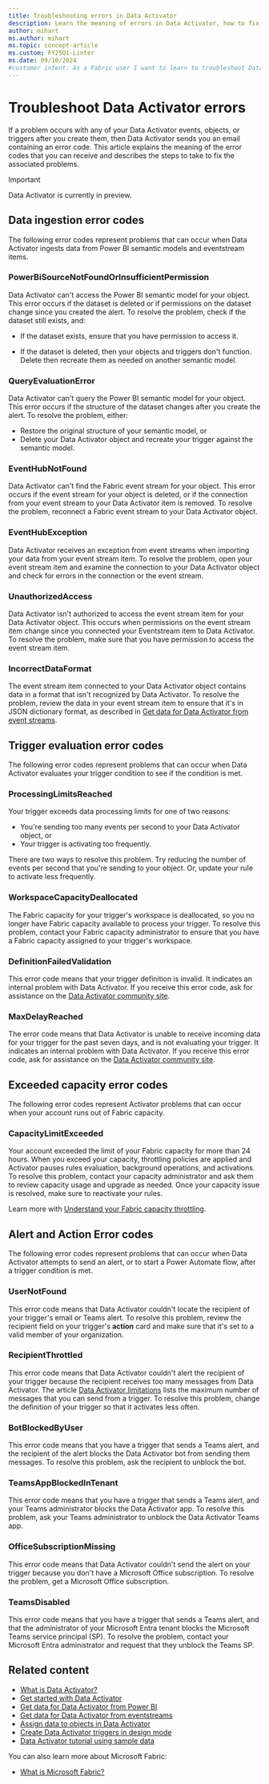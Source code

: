 ```yaml
---
title: Troubleshooting errors in Data Activator
description: Learn the meaning of errors in Data Activator, how to fix them, and troubleshoot common issues in this comprehensive troubleshooting guide
author: mihart
ms.author: mihart
ms.topic: concept-article
ms.custom: FY25Q1-Linter
ms.date: 09/10/2024
#customer intent: As a Fabric user I want to learn to troubleshoot Data Activator errors.
---
```


# Troubleshoot Data Activator errors

If a problem occurs with any of your Data Activator events, objects, or triggers after you create them, then Data Activator sends you an email containing an error code. This article explains the meaning of the error codes that you can receive and describes the steps to take to fix the associated problems.

> [!IMPORTANT]
> Data Activator is currently in preview.

## Data ingestion error codes

The following error codes represent problems that can occur when Data Activator ingests data from Power BI semantic models and eventstream items.

### PowerBiSourceNotFoundOrInsufficientPermission

Data Activator can't access the Power BI semantic model for your object. This error occurs if the dataset is deleted or if permissions on the dataset change since you created the alert. To resolve the problem, check if the dataset still exists, and:

* If the dataset exists, ensure that you have permission to access it.

* If the dataset is deleted, then your objects and triggers don't function. Delete then recreate them as needed on another semantic model.

### QueryEvaluationError

Data Activator can't query the Power BI semantic model for your object. This error occurs if the structure of the dataset changes after you create the alert. To resolve the problem, either:

* Restore the original structure of your semantic model, or
* Delete your Data Activator object and recreate your trigger against the semantic model.

### EventHubNotFound

Data Activator can't find the Fabric event stream for your object. This error occurs if the event stream for your object is deleted, or if the connection from your event stream to your Data Activator item is removed. To resolve the problem, reconnect a Fabric event stream to your Data Activator object.

### EventHubException

Data Activator receives an exception from event streams when importing your data from your event stream item. To resolve the problem, open your event stream item and examine the connection to your Data Activator object and check for errors in the connection or the event stream.

### UnauthorizedAccess

Data Activator isn't authorized to access the event stream item for your Data Activator object. This occurs when permissions on the event stream item change since you connected your Eventstream item to Data Activator. To resolve the problem, make sure that you have permission to access the event stream item.

### IncorrectDataFormat

The event stream item connected to your Data Activator object contains data in a format that isn't recognized by Data Activator. To resolve the problem, review the data in your event stream item to ensure that it's in JSON dictionary format, as described in [Get data for Data Activator from event streams](data-activator-get-data-eventstreams.md).

## Trigger evaluation error codes

The following error codes represent problems that can occur when Data Activator evaluates your trigger condition to see if the condition is met.

### ProcessingLimitsReached

Your trigger exceeds data processing limits for one of two reasons:

* You're sending too many events per second to your Data Activator object, or
* Your trigger is activating too frequently.

There are two ways to resolve this problem. Try reducing the number of events per second that you're sending to your object. Or, update your rule to activate less frequently.

### WorkspaceCapacityDeallocated

The Fabric capacity for your trigger's workspace is deallocated, so you no longer have Fabric capacity available to process your trigger. To resolve this problem, contact your Fabric capacity administrator to ensure that you have a Fabric capacity assigned to your trigger's workspace.

### DefinitionFailedValidation

This error code means that your trigger definition is invalid. It indicates an internal problem with Data Activator. If you receive this error code, ask for assistance on the [Data Activator community site](https://community.fabric.microsoft.com/t5/Data-Activator-forums/ct-p/dataactivator).

### MaxDelayReached

The error code means that Data Activator is unable to receive incoming data for your trigger for the past seven days, and is not evaluating your trigger. It indicates an internal problem with Data Activator. If you receive this error code, ask for assistance on the [Data Activator community site](https://community.fabric.microsoft.com/t5/Data-Activator-forums/ct-p/dataactivator).

## Exceeded capacity error codes

The following error codes represent Activator problems that can occur when your account runs out of Fabric capacity.

### CapacityLimitExceeded
Your account exceeded the limit of your Fabric capacity for more than 24 hours. When you exceed your capacity, throttling policies are applied and Activator pauses rules evaluation, background operations, and activations. To resolve this problem, contact your capacity administrator and ask them to review capacity usage and upgrade as needed. Once your capacity issue is resolved, make sure to reactivate your rules.

Learn more with [Understand your Fabric capacity throttling](https://go.microsoft.com/fwlink/?linkid=2293008).

## Alert and Action Error codes

The following error codes represent problems that can occur when Data Activator attempts to send an alert, or to start a Power Automate flow, after a trigger condition is met.

### UserNotFound

This error code means that Data Activator couldn't locate the recipient of your trigger's email or Teams alert. To resolve this problem, review the recipient field on your trigger's **action** card and make sure that it's set to a valid member of your organization.

### RecipientThrottled

This error code means that Data Activator couldn't alert the recipient of your trigger because the recipient receives too many messages from Data Activator. The article [Data Activator limitations](data-activator-limitations.md) lists the maximum number of messages that you can send from a trigger. To resolve this problem, change the definition of your trigger so that it activates less often.

### BotBlockedByUser

This error code means that you have a trigger that sends a Teams alert, and the recipient of the alert blocks the Data Activator bot from sending them messages. To resolve this problem, ask the recipient to unblock the bot.

### TeamsAppBlockedInTenant

This error code means that you have a trigger that sends a Teams alert, and your Teams administrator blocks the Data Activator app. To resolve this problem, ask your Teams administrator to unblock the Data Activator Teams app.

### OfficeSubscriptionMissing

This error code means that Data Activator couldn't send the alert on your trigger because you don't have a Microsoft Office subscription. To resolve the problem, get a Microsoft Office subscription.

### TeamsDisabled

This error code means that you have a trigger that sends a Teams alert, and that the administrator of your Microsoft Entra tenant blocks the Microsoft Teams service principal (SP). To resolve the problem, contact your Microsoft Entra administrator and request that they unblock the Teams SP.

## Related content

* [What is Data Activator?](data-activator-introduction.md)
* [Get started with Data Activator](data-activator-get-started.md)
* [Get data for Data Activator from Power BI](data-activator-get-data-power-bi.md)
* [Get data for Data Activator from eventstreams](data-activator-get-data-eventstreams.md)
* [Assign data to objects in Data Activator](data-activator-assign-data-objects.md)
* [Create Data Activator triggers in design mode](data-activator-create-triggers-design-mode.md)
* [Data Activator tutorial using sample data](data-activator-tutorial.md)

You can also learn more about Microsoft Fabric:

* [What is Microsoft Fabric?](../../get-started/microsoft-fabric-overview.md)
